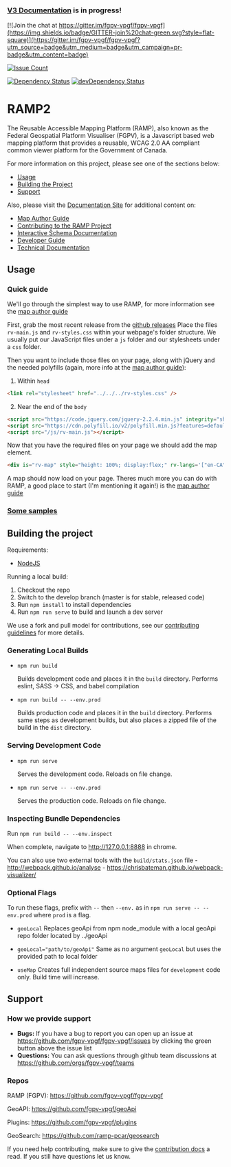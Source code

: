 ### [V3 Documentation](https://docs.fgpv.org/fgpv-vpgf/fgpv-vpgf/v3/#/) is in progress!


[![Join the chat at https://gitter.im/fgpv-vpgf/fgpv-vpgf](https://img.shields.io/badge/GITTER-join%20chat-green.svg?style=flat-square)](https://gitter.im/fgpv-vpgf/fgpv-vpgf?utm_source=badge&utm_medium=badge&utm_campaign=pr-badge&utm_content=badge)

[![Issue Count](https://codeclimate.com/github/fgpv-vpgf/fgpv-vpgf/badges/issue_count.svg)](https://codeclimate.com/github/fgpv-vpgf/fgpv-vpgf)

[![Dependency Status](https://david-dm.org/fgpv-vpgf/fgpv-vpgf.svg?style=flat-square)](https://david-dm.org/fgpv-vpgf/fgpv-vpgf)
[![devDependency Status](https://david-dm.org/fgpv-vpgf/fgpv-vpgf/dev-status.svg?style=flat-square)](https://david-dm.org/fgpv-vpgf/fgpv-vpgf#info=devDependencies)

# RAMP2

The Reusable Accessible Mapping Platform (RAMP), also known as the Federal Geospatial Platform Visualiser (FGPV), is a Javascript based web mapping platform that provides a reusable, WCAG 2.0 AA compliant common viewer platform for the Government of Canada.

For more information on this project, please see one of the sections below:

* [Usage](#usage)
* [Building the Project](#building-the-project)
* [Support](#support)

Also, please visit the [Documentation Site](https://docs.fgpv.org/fgpv-vpgf/fgpv-vpgf/v3.0.0/#/home) for additional content on:

* [Map Author Guide](https://ramp-docs.fgpv-vpgf.com/v3.0.0/#/mapauthor/intro)
* [Contributing to the RAMP Project](https://ramp-docs.fgpv-vpgf.com/v3.0.0/#/contribute/getting_started)
* [Interactive Schema Documentation](https://fgpv-vpgf.github.io/schema-to-docs/)
* [Developer Guide](https://ramp-docs.fgpv-vpgf.com/v3.0.0/#/developer/intro)
* [Technical Documentation](https://ramp-docs.fgpv-vpgf.com/v3.0.0/#/technical/architecture)

## Usage

### Quick guide

We'll go through the simplest way to use RAMP, for more information see the [map author guide](#map-author-guide)

First, grab the most recent release from the [github releases](https://github.com/fgpv-vpgf/fgpv-vpgf/releases)
Place the files `rv-main.js` and `rv-styles.css` within your webpage's folder structure. We usually put our JavaScript files under a `js` folder and our stylesheets under a `css` folder.

Then you want to include those files on your page, along with jQuery and the needed polyfills (again, more info at the [map author guide](#map-author-guide)):
1. Within `head`
```html
<link rel="stylesheet" href="../../../rv-styles.css" />
```
2. Near the end of the `body`
```html
<script src="https://code.jquery.com/jquery-2.2.4.min.js" integrity="sha256-BbhdlvQf/xTY9gja0Dq3HiwQF8LaCRTXxZKRutelT44=" crossorigin="anonymous"></script>
<script src="https://cdn.polyfill.io/v2/polyfill.min.js?features=default,Object.entries,Object.values,Array.prototype.find,Array.prototype.findIndex,Array.prototype.values,Array.prototype.includes,HTMLCanvasElement.prototype.toBlob,String.prototype.repeat,String.prototype.codePointAt,String.fromCodePoint,NodeList.prototype.@@iterator,Promise,Promise.prototype.finally"></script>
<script src="/js/rv-main.js"></script>
```

Now that you have the required files on your page we should add the map element.

```html
<div is="rv-map" style="height: 100%; display:flex;" rv-langs='["en-CA", "fr-CA"]'></div>
```

A map should now load on your page. Theres much more you can do with RAMP, a good place to start (I'm mentioning it again!) is the [map author guide](#map-author-guide)

### [Some samples](http://fgpv.cloudapp.net/demo/develop/dev/samples/index-samples.html)

## Building the project

Requirements:

- [NodeJS](https://nodejs.org/)

Running a local build:

1. Checkout the repo
2. Switch to the develop branch (master is for stable, released code)
3. Run `npm install` to install dependencies
4. Run `npm run serve` to build and launch a dev server

We use a fork and pull model for contributions, see our [contributing guidelines](https://ramp-docs.fgpv-vpgf.com/v3.0.0/#/contribute/getting_started) for more details.

### Generating Local Builds

- `npm run build`

    Builds development code and places it in the `build` directory. Performs eslint, SASS -> CSS, and babel compilation

- `npm run build -- --env.prod`

    Builds production code and places it in the `build` directory. Performs same steps as development builds, but also places a zipped file of the build in the `dist` directory.


### Serving Development Code

- `npm run serve`

    Serves the development code. Reloads on file change.

- `npm run serve -- --env.prod`

    Serves the production code. Reloads on file change.

### Inspecting Bundle Dependencies

Run `npm run build -- --env.inspect`

When complete, navigate to http://127.0.0.1:8888 in chrome.

You can also use two external tools with the `build/stats.json` file
    - http://webpack.github.io/analyse
    - https://chrisbateman.github.io/webpack-visualizer/

### Optional Flags

To run these flags, prefix with `--` then `--env.` as in `npm run serve -- --env.prod` where `prod` is a flag.

- `geoLocal`
    Replaces geoApi from npm node_module with a local geoApi repo folder located by ../geoApi

- `geoLocal="path/to/geoApi"`
    Same as no argument `geoLocal` but uses the provided path to local folder

- `useMap`
    Creates full independent source maps files for `development` code only. Build time will increase.

## Support

### How we provide support
- **Bugs:** If you have a bug to report you can open up an issue at https://github.com/fgpv-vpgf/fgpv-vpgf/issues by clicking the green button above the issue list
- **Questions:** You can ask questions through github team discussions at https://github.com/orgs/fgpv-vpgf/teams

### Repos
RAMP (FGPV): https://github.com/fgpv-vpgf/fgpv-vpgf

GeoAPI: https://github.com/fgpv-vpgf/geoApi

Plugins: https://github.com/fgpv-vpgf/plugins

GeoSearch: https://github.com/ramp-pcar/geosearch

If you need help contributing, make sure to give the [contribution docs](https://ramp-docs.fgpv-vpgf.com/v3.0.0/#/contribute/getting_started) a read. If you still have questions let us know.